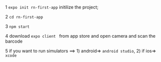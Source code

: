1 `expo init rn-first-app` initilize the project;

2 `cd rn-first-app`

3 `npm start`

4 download `expo client ` from app store and open camera and scan the barcode

5 if you want to run simulators  ==> 1) android=> `android studio`,  2) if ios=> `xcode`
